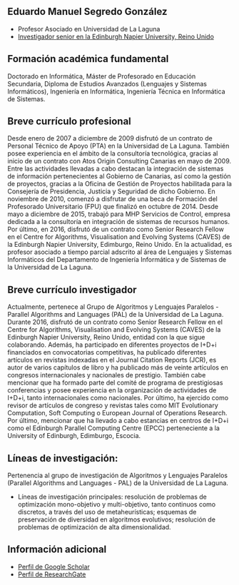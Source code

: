 ## Eduardo Manuel Segredo González
  * Profesor Asociado en Universidad de La Laguna
  * [Investigador senior en la Edinburgh Napier University, Reino Unido](https://www.napier.ac.uk/people/eduardo-segredo-gonzalez)

## Formación académica fundamental 
Doctorado en Informática, Máster de Profesorado en Educación Secundaria, Diploma de Estudios Avanzados (Lenguajes y Sistemas Informáticos), Ingeniería en Informática, Ingeniería Técnica en Informática de Sistemas. 

## Breve currículo profesional
Desde enero de 2007 a diciembre de 2009 disfrutó de un contrato de Personal Técnico de Apoyo (PTA) en la Universidad de La Laguna. También posee experiencia en el ámbito de la consultoría tecnológica, gracias al inicio de un contrato con Atos Origin Consulting Canarias en mayo de 2009. Entre las actividades llevadas a cabo destacan la integración de sistemas de información pertenecientes al Gobierno de Canarias, así como la gestión de proyectos, gracias a la Oficina de Gestión de Proyectos habilitada para la Consejería de Presidencia, Justicia y Seguridad de dicho Gobierno. En noviembre de 2010, comenzó a disfrutar de una beca de Formación del Profesorado Universitario (FPU) que finalizó en octubre de 2014. Desde mayo a diciembre de 2015, trabajó para MHP Servicios de Control, empresa dedicada a la consultoría en integración de sistemas de recursos humanos. Por último, en 2016, disfrutó de un contrato como Senior Research Fellow en el Centre for Algorithms, Visualisation and Evolving Systems (CAVES) de la Edinburgh Napier University, Edimburgo, Reino Unido. En la actualidad, es profesor asociado a tiempo parcial adscrito al área de Lenguajes y Sistemas Informáticos del Departamento de Ingeniería Informática y de Sistemas de la Universidad de La Laguna. 

## Breve currículo investigador
Actualmente, pertenece al Grupo de Algoritmos y Lenguajes Paralelos - Parallel Algorithms and Languages (PAL) de la Universidad de La Laguna. Durante 2016, disfrutó de un contrato como Senior Research Fellow en el Centre for Algorithms, Visualisation and Evolving Systems (CAVES) de la Edinburgh Napier University, Reino Unido, entidad con la que sigue colaborando. Además, ha participado en diferentes proyectos de I+D+i financiados en convocatorias competitivas, ha publicado diferentes artículos en revistas indexadas en el Journal Citation Reports (JCR), es autor de varios capítulos de libro y ha publicado más de veinte artículos en congresos internacionales y nacionales de prestigio. También cabe mencionar que ha formado parte del comité de programa de prestigiosas conferencias y posee experiencia en la organización de actividades de I+D+i, tanto internacionales como nacionales. Por último, ha ejercido como revisor de artículos de congreso y revistas tales como MIT Evolutionary Computation, Soft Computing o European Journal of Operations Research. Por último, mencionar que ha llevado a cabo estancias en centros de I+D+i como el Edinburgh Parallel Computing Centre (EPCC) perteneciente a la University of Edinburgh, Edimburgo, Escocia.

## Líneas de investigación: 
Pertenencia al grupo de investigación de Algoritmos y Lenguajes Paralelos (Parallel Algorithms and Languages - PAL) de la Universidad de La Laguna. 

  * Líneas de investigación principales: resolución de problemas de optimización mono-objetivo y multi-objetivo, tanto continuos como discretos, a través del uso de metaheurísticas; esquemas de preservación de diversidad en algoritmos evolutivos; resolución de problemas de optimización de alta dimensionalidad.
  
## Información adicional
  * [Perfil de Google Scholar](https://scholar.google.es/citations?user=C1Qets4AAAAJ&hl=es)
  * [Perfil de ResearchGate](https://www.researchgate.net/profile/Eduardo_Segredo)
